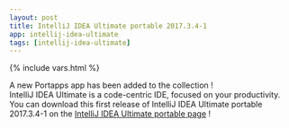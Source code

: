 ```yaml
---
layout: post
title: IntelliJ IDEA Ultimate portable 2017.3.4-1
app: intellij-idea-ultimate
tags: [intellij-idea-ultimate]
---
```

{% include vars.html %}

A new Portapps app has been added to the collection !<br />
IntelliJ IDEA Ultimate is a code-centric IDE, focused on your productivity.<br />
You can download this first release of IntelliJ IDEA Ultimate portable 2017.3.4-1 on the [IntelliJ IDEA Ultimate portable page](/app/intellij-idea-ultimate-portable) !
